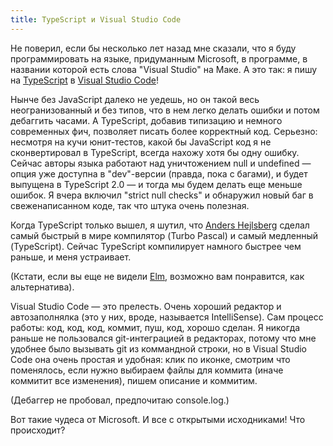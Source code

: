 ```yaml
---
title: TypeScript и Visual Studio Code
---
```


Не поверил, если бы несколько лет назад мне сказали, что я буду программировать на языке, придуманным Microsoft, в программе, в названии которой есть слова "Visual Studio" на Маке. А это так: я пишу на [TypeScript](https://www.typescriptlang.org) в [Visual Studio Code](https://code.visualstudio.com/)!

Нынче без JavaScript далеко не уедешь, но он такой весь неогранизованный и без типов, что в нем легко делать ошибки и потом дебаггить часами. А TypeScript, добавив типизацию и немного современных фич, позволяет писать более корректный код. Серьезно: несмотря на кучи юнит-тестов, какой бы JavaScript код я не сконвертировал в TypeScript, всегда нахожу хотя бы одну ошибку. Сейчас авторы языка работают над уничтожением null и undefined — опция уже доступна в "dev"-версии (правда, пока с багами), и будет выпущена в TypeScript 2.0 — и тогда мы будем делать еще меньше ошибок. Я вчера включил "strict null checks" и обнаружил новый баг в свеженаписанном коде, так что штука очень полезная.

Когда TypeScript только вышел, я шутил, что [Anders Hejlsberg](https://en.wikipedia.org/wiki/Anders_Hejlsberg) сделал самый быстрый в мире компилятор (Turbo Pascal) и самый медленный (TypeScript). Сейчас TypeScript компилирует намного быстрее чем раньше, и меня устраивает.

(Кстати, если вы еще не видели [Elm](http://elm-lang.org), возможно вам понравится, как альтернатива).

Visual Studio Code — это прелесть. Очень хороший редактор и автозаполнялка (это у них, вроде, называется IntelliSense). Сам процесс работы: код, код, код, коммит, пуш, код, хорошо сделан. Я никогда раньше не пользовался git-интеграцией в редакторах, потому что мне удобнее было вызывать git из коммандной строки, но в Visual Studio Code она очень простая и удобная: клик по иконке, смотрим что поменялось, если нужно выбираем файлы для коммита (иначе коммитит все изменения), пишем описание и коммитим.

(Дебаггер не пробовал, предпочитаю console.log.)

Вот такие чудеса от Microsoft. И все с открытыми исходниками! Что происходит?
